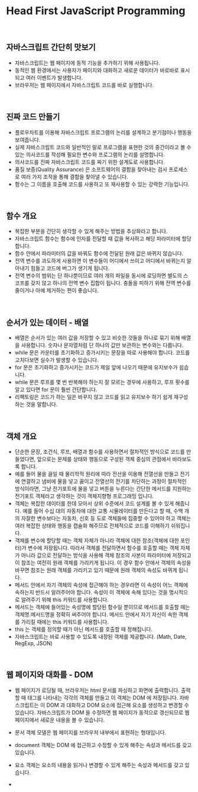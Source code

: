 # Head First JavaScript Programming

<br>

## 자바스크립트 간단히 맛보기

+ 자바스크립트는 웹 페이지에 동적 기능을 추가하기 위해 사용됩니다.
+ 동적인 웹 환경에서는 사용자가 페이지와 대화하고 새로운 데이터가 바로바로 표시되고 여러 이벤트가 발생합니다.
+ 브라우저는 웹 페이지에서 자바스크립트 코드를 바로 실행합니다.

<br>

## 진짜 코드 만들기

+ 플로우차트를 이용해 자바스크립트 프로그램의 논리를 설계하고 분기점이나 행동을 보여줍니다.
+ 실제 자바스크립트 코드와 일반적인 말로 프로그램을 표현한 것의 중간이라고 볼 수 있는 의사코드를 작성해 필요한 변수와 프로그램의 논리를 설명합니다.
+ 의사코드를 진짜 자바스크립트 코드를 짜기 위한 설계도로 사용합니다.
+ 품질 보증(Quality Assurance) 은 소프트웨어의 결함을 찾아내는 검사 프로세스로 여러 가지 조작을 통해 결함을 찾아낼 수 있습니다.
+ 함수는 그 이름을 호출해 코드를 사용하고 또 재사용할 수 있는 강력한 기능입니다.

<br>

## 함수 개요

+ 복잡한 부분을 간단히 생각할 수 있게 해주는 방법을 추상화라고 합니다.
+ 자바스크립트 함수는 함수에 인자를 전달할 때 값을 복사하고 해당 파라미터에 할당합니다.
+ 함수 안에서 파라미터의 값을 바꿔도 함수에 전달된 원래 값은 바뀌지 않습니다.
+ 전역 변수를 과도하게 사용하면 이 변수들이 어디에서 쓰이고 어디에서 바뀌는지 알아내기 힘들고 코드에 버그가 생기게 됩니다.
+ 전역 변수의 범위는 단 하나뿐이므로 여러 개의 파일을 동시에 로딩하면 별도의 스코프를 갖지 않고 하나의 전역 변수 집합이 됩니다. 충돌을 피하기 위해 전역 변수를 줄이거나 아예 제거하는 편이 좋습니다.

<br>

## 순서가 있는 데이터 - 배열

+ 배열은 순서가 있는 여러 값을 저장할 수 있고 비슷한 것들을 하나로 묶기 위해 배열을 사용합니다. 숫자나 문자열처럼 단 하나의 값만 보관하는 변수와는 다릅니다.
+ while 문은 카운터를 초기화하고 증가시키는 문장을 따로 사용해야 합니다. 코드를 고치다보면 실수가 발생할 수 있습니다.
+ for 문은 초기화하고 증가시키는 코드가 제일 앞에 나오기 때문에 유지보수가 쉽습니다.
+ while 문은 루프를 몇 번 반복해야 하는지 잘 모르는 경우에 사용하고, 루프 횟수를 알고 있다면 for 문이 훨씬 간단합니다.
+ 리팩토링은 코드가 하는 일은 바꾸지 않고 코드를 읽고 유지보수 하기 쉽게 재구성하는 것을 말합니다.

<br>

## 객체 개요

+ 단순한 문장, 조건식, 루프, 배열과 함수를 사용하면서 절차적인 방식으로 코드를 만들었다면, 앞으로는 문제를 상태와 행동으로 구성된 객체 중심의 관점에서 바라보도록 합니다.
+ 예를 들어 물을 끓일 때 물리학적 원리에 따라 전선을 이용해 전열선을 만들고 전기에 연결하고 냄비에 물을 넣고 끓이고 전열선의 전기를 차단하는 과정이 절차적인 방식이라면, 그냥 전기포트에 물을 넣고 버튼을 누른다는 간단한 메서드를 지원하는 전기포트 객체라고 생각하는 것이 객체지향형 프로그래밍 입니다.
+ 객체는 복잡한 데이터를 한데 모아서 상위 수준에서 코드 설계를 볼 수 있게 해줍니다. 예를 들어 수십 대의 자동차에 대한 교통 시뮬레이터를 만든다고 할 때, 수백 개의 자잘한 변수보다는 자동차, 신호 등 도로 객체들에 집중할 수 있어야 하고 객체는 여러 복잡한 상태와 행동을 캡슐화 해주므로 전체적으로 코드를 이해하기 쉬워집니다.
+ 객체를 변수에 할당할 때는 객체 자체가 아니라 객체에 대한 참조(객체에 대한 포인터)가 변수에 저장됩니다.  따라서 객체를 전달하면서 함수를 호출할 때는 객체 자체가 아니라 값으로 전달하는 방식을 사용해 객체 참조의 사본이 파라미터에 저장되고 이 참조는 여전히 원래 객체를 가리키게 됩니다. 이 경우 함수 안에서 객체의 속성을 바꾸면 참조는 원래 객체를 가리키고 있기 때문에 원래 객체의 속성도 바뀌게 됩니다.
+ 메서드 안에서 자기 객체의 속성에 접근해야 하는 경우라면 이 속성이 어느 객체에 속하는지 반드시 알려주어야 합니다. 속성이 이 객체에 속해 있다는 것을 명시적으로 알려주기 위해 this 키워드를 사용합니다.
+ 메서드는 객체에 들어있는 속성명에 할당된 함수일 뿐이므로 메서드를 호출할 때는 객체명.메서드명을 정확히 써주어야 합니다. 메서드 안에서 자기 자신이 속한 객체를 가리킬 때에는 this 키워드를 사용합니다.
+ this 는 객체를 정의할 때가 아닌 메서드를 호출할 때 정해집니다.
+ 자바스크립트는 바로 사용할 수 있도록 내장된 객체를 제공합니다. (Math, Date, RegExp, JSON)

<br>

## 웹 페이지와 대화를 - DOM

+ 웹 페이지가 로딩될 때, 브라우저는 html 문서를 파싱하고 화면에 출력합니다. 출력할 때 태그를 나타내는 각각의 객체를 만들고 이 객체는 DOM 에 저장됩니다. 자바스크립트는 이 DOM 과 대화하고 DOM 요소에 접근해 요소를 생성하고 변경할 수 있습니다. 자바스크립트가 DOM 을 수정하면 웹 페이지가 동적으로 갱신되므로 웹 페이지에서 새로운 내용을 볼 수 있습니다.

+ 문서 객체 모델은 웹 페이지를 브라우저 내부에서 표현하는 형태입니다.
+ document 객체는 DOM 에 접근하고 수정할 수 있게 해주는 속성과 메서드를 갖고 있습니다.
+ 요소 객체는 요소의 내용을 읽거나 변경할 수 있게 해주는 속성과 메서드를 갖고 있습니다.
+ 























